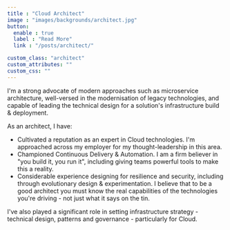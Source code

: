 ```yaml
---
title : "Cloud Architect"
image : "images/backgrounds/architect.jpg"
button:
  enable : true
  label : "Read More"
  link : "/posts/architect/"

custom_class: "architect"
custom_attributes: "" 
custom_css: ""
---
```


I'm a strong advocate of modern approaches such as microservice architecture, well-versed in the modernisation of legacy technologies, and capable of leading the technical design for a solution's infrastructure build & deployment.

As an architect, I have:

- Cultivated a reputation as an expert in Cloud technologies. I'm approached across my employer for my thought-leadership in this area.
- Championed Continuous Delivery & Automation. I am a firm believer in "you build it, you run it", including giving teams powerful tools to make this a reality.
- Considerable experience designing for resilience and security, including through evolutionary design & experimentation. I believe that to be a good architect you must know the real capabilities of the technologies you're driving - not just what it says on the tin.

I've also played a significant role in setting infrastructure strategy - technical design, patterns and governance - particularly for Cloud.
